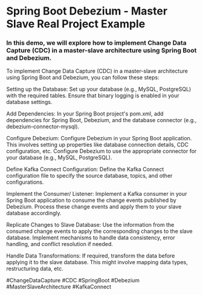 # Spring Boot Debezium - Master Slave Real Project Example

### In this demo, we will explore how to implement Change Data Capture (CDC) in a master-slave architecture using Spring Boot and Debezium. 

To implement Change Data Capture (CDC) in a master-slave architecture using Spring Boot and Debezium, you can follow these steps:

Setting up the Database:
Set up your database (e.g., MySQL, PostgreSQL) with the required tables. Ensure that binary logging is enabled in your database settings.

Add Dependencies:
In your Spring Boot project's pom.xml, add dependencies for Spring Boot, Debezium, and the database connector (e.g., debezium-connector-mysql).

Configure Debezium:
Configure Debezium in your Spring Boot application. This involves setting up properties like database connection details, CDC configuration, etc. Configure Debezium to use the appropriate connector for your database (e.g., MySQL, PostgreSQL).

Define Kafka Connect Configuration:
Define the Kafka Connect configuration file to specify the source database, topics, and other configurations. 

Implement the Consumer/ Listener:
Implement a Kafka consumer in your Spring Boot application to consume the change events published by Debezium. Process these change events and apply them to your slave database accordingly.

Replicate Changes to Slave Database:
Use the information from the consumed change events to apply the corresponding changes to the slave database. Implement mechanisms to handle data consistency, error handling, and conflict resolution if needed. 

Handle Data Transformations:
If required, transform the data before applying it to the slave database. This might involve mapping data types, restructuring data, etc.

#ChangeDataCapture #CDC #SpringBoot #Debezium #MasterSlaveArchitecture #KafkaConnect

